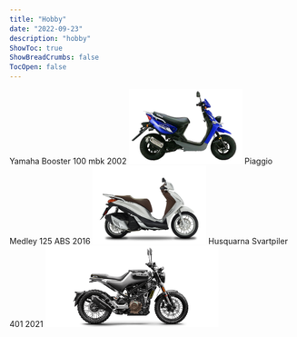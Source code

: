 ```yaml
---
title: "Hobby"
date: "2022-09-23"
description: "hobby"
ShowToc: true
ShowBreadCrumbs: false
TocOpen: false
---
```


Yamaha Booster 100 mbk 2002 <img src="/booster.png" alt="alt" width="200"/>
Piaggio Medley 125 ABS 2016 <img src="/medley.png" alt="alt" width="200"/>
Husquarna Svartpiler 401 2021 <img src="/husky.png" alt="alt" width="305"/>